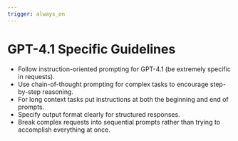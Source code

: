 ```yaml
---
trigger: always_on
---
```


# GPT-4.1 Specific Guidelines

- Follow instruction-oriented prompting for GPT-4.1 (be extremely specific in requests).
- Use chain-of-thought prompting for complex tasks to encourage step-by-step reasoning.
- For long context tasks put instructions at both the beginning and end of prompts.
- Specify output format clearly for structured responses.
- Break complex requests into sequential prompts rather than trying to accomplish everything at once.